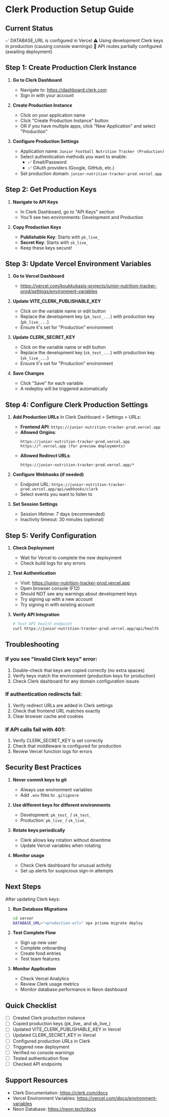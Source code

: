 # Clerk Production Setup Guide

## Current Status
✅ DATABASE_URL is configured in Vercel
⚠️ Using development Clerk keys in production (causing console warnings)
🔄 API routes partially configured (awaiting deployment)

## Step 1: Create Production Clerk Instance

1. **Go to Clerk Dashboard**
   - Navigate to: https://dashboard.clerk.com
   - Sign in with your account

2. **Create Production Instance**
   - Click on your application name
   - Click "Create Production Instance" button
   - OR if you have multiple apps, click "New Application" and select "Production"

3. **Configure Production Settings**
   - Application name: `Junior Football Nutrition Tracker (Production)`
   - Select authentication methods you want to enable:
     - ✅ Email/Password
     - ✅ OAuth providers (Google, GitHub, etc.)
   - Set production domain: `junior-nutrition-tracker-prod.vercel.app`

## Step 2: Get Production Keys

1. **Navigate to API Keys**
   - In Clerk Dashboard, go to "API Keys" section
   - You'll see two environments: Development and Production

2. **Copy Production Keys**
   - **Publishable Key**: Starts with `pk_live_`
   - **Secret Key**: Starts with `sk_live_`
   - Keep these keys secure!

## Step 3: Update Vercel Environment Variables

1. **Go to Vercel Dashboard**
   - https://vercel.com/koukkukasis-projects/junior-nutrition-tracker-prod/settings/environment-variables

2. **Update VITE_CLERK_PUBLISHABLE_KEY**
   - Click on the variable name or edit button
   - Replace the development key (`pk_test_...`) with production key (`pk_live_...`)
   - Ensure it's set for "Production" environment

3. **Update CLERK_SECRET_KEY**
   - Click on the variable name or edit button
   - Replace the development key (`sk_test_...`) with production key (`sk_live_...`)
   - Ensure it's set for "Production" environment

4. **Save Changes**
   - Click "Save" for each variable
   - A redeploy will be triggered automatically

## Step 4: Configure Clerk Production Settings

1. **Add Production URLs**
   In Clerk Dashboard > Settings > URLs:
   - **Frontend API**: `https://junior-nutrition-tracker-prod.vercel.app`
   - **Allowed Origins**: 
     ```
     https://junior-nutrition-tracker-prod.vercel.app
     https://*.vercel.app (for preview deployments)
     ```
   - **Allowed Redirect URLs**:
     ```
     https://junior-nutrition-tracker-prod.vercel.app/*
     ```

2. **Configure Webhooks (if needed)**
   - Endpoint URL: `https://junior-nutrition-tracker-prod.vercel.app/api/webhooks/clerk`
   - Select events you want to listen to

3. **Set Session Settings**
   - Session lifetime: 7 days (recommended)
   - Inactivity timeout: 30 minutes (optional)

## Step 5: Verify Configuration

1. **Check Deployment**
   - Wait for Vercel to complete the new deployment
   - Check build logs for any errors

2. **Test Authentication**
   - Visit: https://junior-nutrition-tracker-prod.vercel.app
   - Open browser console (F12)
   - Should NOT see any warnings about development keys
   - Try signing up with a new account
   - Try signing in with existing account

3. **Verify API Integration**
   ```bash
   # Test API health endpoint
   curl https://junior-nutrition-tracker-prod.vercel.app/api/health
   ```

## Troubleshooting

### If you see "Invalid Clerk keys" error:
1. Double-check that keys are copied correctly (no extra spaces)
2. Verify keys match the environment (production keys for production)
3. Check Clerk dashboard for any domain configuration issues

### If authentication redirects fail:
1. Verify redirect URLs are added in Clerk settings
2. Check that frontend URL matches exactly
3. Clear browser cache and cookies

### If API calls fail with 401:
1. Verify CLERK_SECRET_KEY is set correctly
2. Check that middleware is configured for production
3. Review Vercel function logs for errors

## Security Best Practices

1. **Never commit keys to git**
   - Always use environment variables
   - Add `.env` files to `.gitignore`

2. **Use different keys for different environments**
   - Development: `pk_test_` / `sk_test_`
   - Production: `pk_live_` / `sk_live_`

3. **Rotate keys periodically**
   - Clerk allows key rotation without downtime
   - Update Vercel variables when rotating

4. **Monitor usage**
   - Check Clerk dashboard for unusual activity
   - Set up alerts for suspicious sign-in attempts

## Next Steps

After updating Clerk keys:

1. **Run Database Migrations**
   ```bash
   cd server
   DATABASE_URL="<production-url>" npx prisma migrate deploy
   ```

2. **Test Complete Flow**
   - Sign up new user
   - Complete onboarding
   - Create food entries
   - Test team features

3. **Monitor Application**
   - Check Vercel Analytics
   - Review Clerk usage metrics
   - Monitor database performance in Neon dashboard

## Quick Checklist

- [ ] Created Clerk production instance
- [ ] Copied production keys (pk_live_ and sk_live_)
- [ ] Updated VITE_CLERK_PUBLISHABLE_KEY in Vercel
- [ ] Updated CLERK_SECRET_KEY in Vercel
- [ ] Configured production URLs in Clerk
- [ ] Triggered new deployment
- [ ] Verified no console warnings
- [ ] Tested authentication flow
- [ ] Checked API endpoints

## Support Resources

- Clerk Documentation: https://clerk.com/docs
- Vercel Environment Variables: https://vercel.com/docs/environment-variables
- Neon Database: https://neon.tech/docs